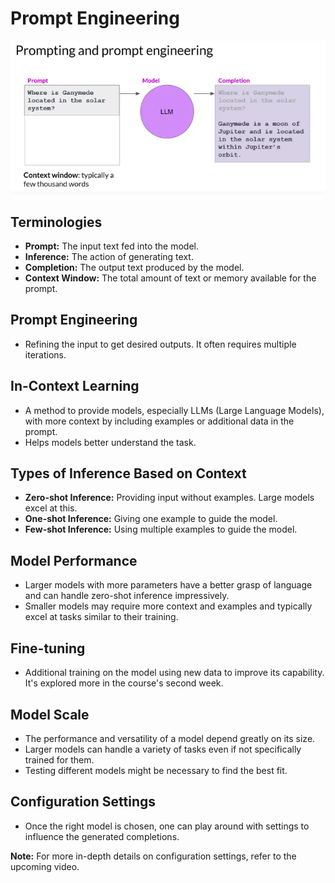 
# Prompt Engineering

![Prompt Engineering](./figures/prompt-engineering.png)


## Terminologies
- **Prompt:** The input text fed into the model.
- **Inference:** The action of generating text.
- **Completion:** The output text produced by the model.
- **Context Window:** The total amount of text or memory available for the prompt.

## Prompt Engineering
- Refining the input to get desired outputs. It often requires multiple iterations.

## In-Context Learning
- A method to provide models, especially LLMs (Large Language Models), with more context by including examples or additional data in the prompt.
- Helps models better understand the task.

## Types of Inference Based on Context
- **Zero-shot Inference:** Providing input without examples. Large models excel at this.
- **One-shot Inference:** Giving one example to guide the model.
- **Few-shot Inference:** Using multiple examples to guide the model.

## Model Performance
- Larger models with more parameters have a better grasp of language and can handle zero-shot inference impressively.
- Smaller models may require more context and examples and typically excel at tasks similar to their training.

## Fine-tuning
- Additional training on the model using new data to improve its capability. It's explored more in the course's second week.

## Model Scale
- The performance and versatility of a model depend greatly on its size.
- Larger models can handle a variety of tasks even if not specifically trained for them.
- Testing different models might be necessary to find the best fit.

## Configuration Settings
- Once the right model is chosen, one can play around with settings to influence the generated completions.

**Note:** For more in-depth details on configuration settings, refer to the upcoming video.
